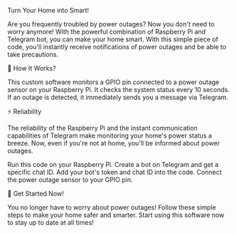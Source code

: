 Turn Your Home into Smart!

Are you frequently troubled by power outages? Now you don't need to worry anymore! With the powerful combination of Raspberry Pi and Telegram bot, you can make your home smart. With this simple piece of code, you'll instantly receive notifications of power outages and be able to take precautions.

🌟 How It Works?

This custom software monitors a GPIO pin connected to a power outage sensor on your Raspberry Pi. It checks the system status every 10 seconds. If an outage is detected, it immediately sends you a message via Telegram.

⚡ Reliability

The reliability of the Raspberry Pi and the instant communication capabilities of Telegram make monitoring your home's power status a breeze. Now, even if you're not at home, you'll be informed about power outages.

Run this code on your Raspberry Pi.
Create a bot on Telegram and get a specific chat ID.
Add your bot's token and chat ID into the code.
Connect the power outage sensor to your GPIO pin.

🚀 Get Started Now!

You no longer have to worry about power outages! Follow these simple steps to make your home safer and smarter. Start using this software now to stay up to date at all times! 
